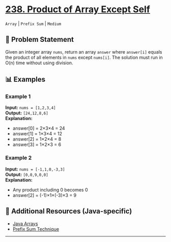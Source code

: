 # [238. Product of Array Except Self](https://leetcode.com/problems/product-of-array-except-self/description/)
`Array` | `Prefix Sum` | `Medium`

## 📝 Problem Statement
Given an integer array `nums`, return an array `answer` where `answer[i]` equals the product of all elements in `nums` except `nums[i]`. The solution must run in O(n) time without using division.

## 📊 Examples

### Example 1
**Input:** `nums = [1,2,3,4]`  
**Output:** `[24,12,8,6]`  
**Explanation:**  
- answer[0] = 2×3×4 = 24  
- answer[1] = 1×3×4 = 12  
- answer[2] = 1×2×4 = 8  
- answer[3] = 1×2×3 = 6  

### Example 2
**Input:** `nums = [-1,1,0,-3,3]`  
**Output:** `[0,0,9,0,0]`  
**Explanation:**  
- Any product including 0 becomes 0  
- answer[2] = (-1)×1×(-3)×3 = 9  


## 🔗 Additional Resources (Java-specific)
- [Java Arrays](https://docs.oracle.com/javase/8/docs/api/java/util/Arrays.html)
- [Prefix Sum Technique](https://www.geeksforgeeks.org/prefix-sum-array-implementation-applications-competitive-programming/)

---
